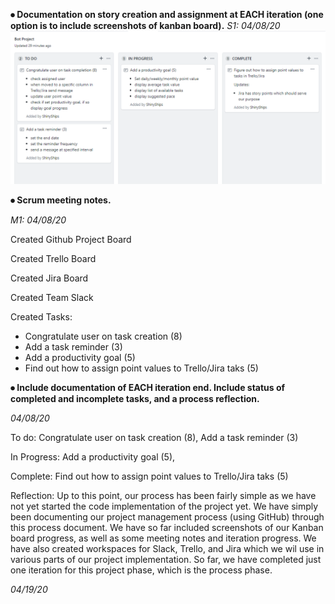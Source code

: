 **⦁	Documentation on story creation and assignment at EACH iteration (one option is to include screenshots of kanban board).**
*S1: 04/08/20*
![Kanban Board 04/08/20-2](https://github.com/ebuczek525/SSW-345-Bot-Project/blob/master/2020-04-08%2013_09_45-Bot%20Project.png)


**⦁	Scrum meeting notes.**

*M1: 04/08/20*

Created Github Project Board

Created Trello Board

Created Jira Board

Created Team Slack

Created Tasks:
  - Congratulate user on task creation (8) 
  - Add a task reminder (3)
  - Add a productivity goal (5) 
  - Find out how to assign point values to Trello/Jira taks (5)


**⦁	Include documentation of EACH iteration end. Include status of completed and incomplete tasks, and a process reflection.**

*04/08/20*

To do: Congratulate user on task creation (8), Add a task reminder (3)

In Progress: Add a productivity goal (5), 

Complete: Find out how to assign point values to Trello/Jira taks (5)

Reflection: Up to this point, our process has been fairly simple as we have not yet started the code implementation of the project yet. We have simply been documenting our project management process (using GitHub) through this process document. We have so far included screenshots of our Kanban board progress, as well as some meeting notes and iteration progress. We have also created workspaces for Slack, Trello, and Jira which we wil use in various parts of our project implementation. So far, we have completed just one iteration for this project phase, which is the process phase. 

*04/19/20*
